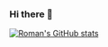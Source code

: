 ### Hi there 👋

<!--
**RomanKonopelko/RomanKonopelko** is a ✨ _special_ ✨ repository because its `README.md` (this file) appears on your GitHub profile.

Here are some ideas to get you started:

- 🔭 I’m currently working on ... improving CORE.JS knowledge 
- 🌱 I’m currently learning ... REACT.js
- 💬 Ask me about ... Anything!
- 📫 How to reach me: ... romank761@gmail.com
- ⚡ Fun fact: ... actually a professional dancer >.>
-->

[![Roman's GitHub stats](https://github-readme-stats.vercel.app/api?username=RomanKonopelko&show_icons=true&theme=radical)](https://github.com/RomanKonopelko/github-readme-stats)
